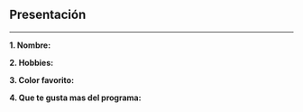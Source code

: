 ## Presentación
---

**1. Nombre:**

**2. Hobbies:**

**3. Color favorito:**

**4. Que te gusta mas del programa:**